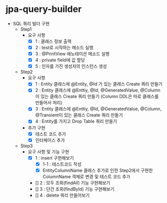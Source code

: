 # jpa-query-builder

- SQL 쿼리 빌더 구현
  - Step1
    - 요구 사항
      - [x] 1 : 클래스 정보 출력
      - [x] 2 : test로 시작하는 메소드 실행
      - [x] 3 :  @PrintView 애노테이션 메소드 실행
      - [x] 4 : private field에 값 할당
      - [x] 5 : 인자를 가진 생성자의 인스턴스 생성
  - Step2
    - 요구 사항
      - [x] 1 : Entity 클래스에 @Entity, @Id 가 있는 클래스 Create 쿼리 만들기
      - [x] 2 : Entity 클래스에 @Enttiy, @Id, @GeneratedValue, @Column이 있는 클래스 Create 쿼리 만들기 (Column DDL은 따로 클래스를 만들어서 처리)
      - [x] 3 : Entity 클래스에 @Enttiy, @Id, @GeneratedValue, @Column, @Transient이 있는 클래스 Create 쿼리 만들기
      - [x] 4 : Entity를 가지고 Drop Table 쿼리 만들기
    - 추가 구현
      - [x] 테스트 코드 추가
      - [x] 인터페이스 추가
  - Step3
    - 요구 사항 및 기능 구현
      - [x] 1 : insert 구현해보기
        - [x] 1-1 : 테스트코드 작성
        - [x] EntityColumnName 클래스 추가로 인한 Step2에서 구현한 ColumnName 객체로 변경 및 테스트 코드 추가
      - [] 2 : 모두 조회(findAll) 기능 구현해보기
      - [] 3 : 단건 조회(findById) 기능 구현해보기
      - [] 4 : delete 쿼리 만들어보기
